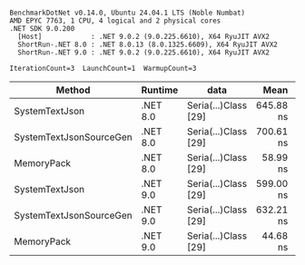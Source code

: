 ```

BenchmarkDotNet v0.14.0, Ubuntu 24.04.1 LTS (Noble Numbat)
AMD EPYC 7763, 1 CPU, 4 logical and 2 physical cores
.NET SDK 9.0.200
  [Host]            : .NET 9.0.2 (9.0.225.6610), X64 RyuJIT AVX2
  ShortRun-.NET 8.0 : .NET 8.0.13 (8.0.1325.6609), X64 RyuJIT AVX2
  ShortRun-.NET 9.0 : .NET 9.0.2 (9.0.225.6610), X64 RyuJIT AVX2

IterationCount=3  LaunchCount=1  WarmupCount=3  

```
| Method                  | Runtime  | data                 | Mean      | Error     | StdDev   | Min       | Max       | Gen0   | Allocated |
|------------------------ |--------- |--------------------- |----------:|----------:|---------:|----------:|----------:|-------:|----------:|
| SystemTextJson          | .NET 8.0 | Seria(...)Class [29] | 645.88 ns |  6.636 ns | 0.364 ns | 645.64 ns | 646.30 ns | 0.0229 |     392 B |
| SystemTextJsonSourceGen | .NET 8.0 | Seria(...)Class [29] | 700.61 ns | 40.369 ns | 2.213 ns | 698.60 ns | 702.98 ns | 0.0277 |     464 B |
| MemoryPack              | .NET 8.0 | Seria(...)Class [29] |  58.99 ns |  4.810 ns | 0.264 ns |  58.74 ns |  59.27 ns | 0.0072 |     120 B |
| SystemTextJson          | .NET 9.0 | Seria(...)Class [29] | 599.00 ns |  8.085 ns | 0.443 ns | 598.48 ns | 599.26 ns | 0.0229 |     392 B |
| SystemTextJsonSourceGen | .NET 9.0 | Seria(...)Class [29] | 632.21 ns | 17.782 ns | 0.975 ns | 631.15 ns | 633.08 ns | 0.0277 |     464 B |
| MemoryPack              | .NET 9.0 | Seria(...)Class [29] |  44.68 ns | 14.424 ns | 0.791 ns |  44.19 ns |  45.59 ns | 0.0072 |     120 B |
